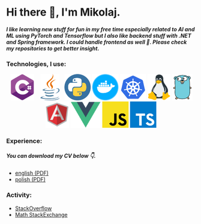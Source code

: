 <h1>Hi there 👋, I'm Mikolaj.</h1>
<h5>I like learning new stuff for fun in my free time especially related to AI and ML using PyTorch and Tensorflow but I also like backend stuff with .NET and Spring framework. I could handle frontend as well 💪. Please check my repositories to get better insight.</h5>
<h3>Technologies, I use:</h3>
<p align="center">
  <img style="object-fit: contain;" src="./logos/cs.png" width="70" height="70" alt="cs">
  <img style="object-fit: contain;" src="./logos/java.png" width="70" height="70" alt="cs">
  <img style="object-fit: contain;" src="./logos/py.png" width="70" height="70" alt="cs">
  <img style="object-fit: contain;" src="./logos/docker.png" width="70" height="70" alt="cs">
  <img style="object-fit: contain;" src="./logos/k8s.png" height="70" alt="cs">
  <img style="object-fit: contain;" src="./logos/linux.png" height="70" alt="cs">
  <img style="object-fit: contain;" src="./logos/go.png" height="70" alt="cs">
  <img style="object-fit: contain;" src="./logos/angular1.png" height="70" alt="cs">
  <img style="object-fit: contain;" src="./logos/vue.png" height="70" alt="cs">
  <img style="object-fit: contain;" src="./logos/js.png" height="70" alt="cs">
  <img style="object-fit: contain;" src="./logos/ts.png" height="70" alt="cs">
</p>
<h3>Experience:</h3>
<h5>You can download my CV below 👇.</h5>
<ul>
  <li>
    <a href="https://github.com/mikolajsemeniuk/mikolajsemeniuk/blob/main/cvs/cv_mikolaj_semeniuk_pl.pdf">
      english (PDF)
    </a>
  </li>
  <li>
    <a href="https://github.com/mikolajsemeniuk/mikolajsemeniuk/blob/main/cvs/cv_mikolaj_semeniuk_pl.pdf">
      polish (PDF)
    </a>
  </li>
 </ul>
 <h3>Activity:</h3>
 <ul>
  <li>
    <a href="https://stackoverflow.com/users/13947931/mikolaj-semeniuk">
      StackOverflow
    </a>
  </li>
  <li>
    <a href="https://math.stackexchange.com/users/872720/mikolaj-semeniuk">
      Math StackExchange
    </a>
  </li>
 </ul>
